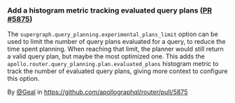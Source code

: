 ### Add a histogram metric tracking evaluated query plans ([PR #5875](https://github.com/apollographql/router/pull/5875))

The `supergraph.query_planning.experimental_plans_limit` option can be used to limit the number of query plans evaluated for a query, to reduce the time spent planning. When reaching that limit, the planner would still return a valid query plan, but maybe the most optimized one.
This adds the `apollo.router.query_planning.plan.evaluated_plans` histogram metric to track the number of evaluated query plans, giving more context to configure this option.

By [@Geal](https://github.com/Geal) in https://github.com/apollographql/router/pull/5875